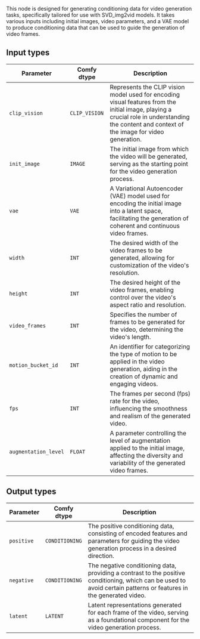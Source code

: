 
This node is designed for generating conditioning data for video generation tasks, specifically tailored for use with SVD_img2vid models. It takes various inputs including initial images, video parameters, and a VAE model to produce conditioning data that can be used to guide the generation of video frames.
## Input types

| Parameter             | Comfy dtype        | Description |
|----------------------|--------------------|-------------|
| `clip_vision`         | `CLIP_VISION`      | Represents the CLIP vision model used for encoding visual features from the initial image, playing a crucial role in understanding the content and context of the image for video generation. |
| `init_image`          | `IMAGE`            | The initial image from which the video will be generated, serving as the starting point for the video generation process. |
| `vae`                 | `VAE`              | A Variational Autoencoder (VAE) model used for encoding the initial image into a latent space, facilitating the generation of coherent and continuous video frames. |
| `width`               | `INT`              | The desired width of the video frames to be generated, allowing for customization of the video's resolution. |
| `height`              | `INT`              | The desired height of the video frames, enabling control over the video's aspect ratio and resolution. |
| `video_frames`        | `INT`              | Specifies the number of frames to be generated for the video, determining the video's length. |
| `motion_bucket_id`    | `INT`              | An identifier for categorizing the type of motion to be applied in the video generation, aiding in the creation of dynamic and engaging videos. |
| `fps`                 | `INT`              | The frames per second (fps) rate for the video, influencing the smoothness and realism of the generated video. |
| `augmentation_level`  | `FLOAT`            | A parameter controlling the level of augmentation applied to the initial image, affecting the diversity and variability of the generated video frames. |

## Output types

| Parameter     | Comfy dtype        | Description |
|---------------|--------------------|-------------|
| `positive`    | `CONDITIONING`     | The positive conditioning data, consisting of encoded features and parameters for guiding the video generation process in a desired direction. |
| `negative`    | `CONDITIONING`     | The negative conditioning data, providing a contrast to the positive conditioning, which can be used to avoid certain patterns or features in the generated video. |
| `latent`      | `LATENT`           | Latent representations generated for each frame of the video, serving as a foundational component for the video generation process. |